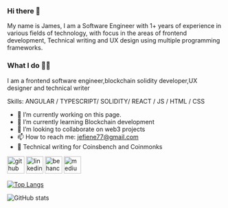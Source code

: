 ### Hi there 👋
My name is James, I am a Software Engineer with 1+ years of experience in various fields of technology, with focus in the areas of frontend development, Technical writing and UX design using multiple programming frameworks.

### What I do 👷‍♂️
I am a frontend software engineer,blockchain solidity developer,UX designer and technical writer

Skills: ANGULAR / TYPESCRIPT/ SOLIDITY/ REACT / JS / HTML / CSS

- 🔭 I’m currently working on this page. 
- 🌱 I’m currently learning Blockchain development 
- 👯 I’m looking to collaborate on web3 projects 
- 📫 How to reach me: jefiene77@gmail.com 
- 📝 Technical writing for Coinsbench and Coinmonks


[<img src='https://cdn.jsdelivr.net/npm/simple-icons@3.0.1/icons/github.svg' alt='github' height='40'>](https://github.com/jefedcreator)  [<img src='https://cdn.jsdelivr.net/npm/simple-icons@3.0.1/icons/linkedin.svg' alt='linkedin' height='40'>](https://www.linkedin.com/in/james-efienemokwu-a384251b5//)  [<img src='https://cdn.jsdelivr.net/npm/simple-icons@3.0.1/icons/behance.svg' alt='behance' height='40'>](https://www.behance.net/jefedcreator)  [<img src='https://cdn.jsdelivr.net/npm/simple-icons@3.0.1/icons/medium.svg' alt='medium' height='40'>](https://medium.com/@jefedcreator)  

[![Top Langs](https://github-readme-stats.vercel.app/api/top-langs/?username=jefedcreator)](https://github.com/anuraghazra/github-readme-stats)

![GitHub stats](https://github-readme-stats.vercel.app/api?username=jefedcreator&show_icons=true)  


<!--
**jefedcreator/jefedcreator** is a ✨ _special_ ✨ repository because its `README.md` (this file) appears on your GitHub profile.

Here are some ideas to get you started:

- 🔭 I’m currently working on ...
- 🌱 I’m currently learning ...
- 👯 I’m looking to collaborate on ...
- 🤔 I’m looking for help with ...
- 💬 Ask me about ...
- 📫 How to reach me: ...
- 😄 Pronouns: ...
- ⚡ Fun fact: ...
-->
